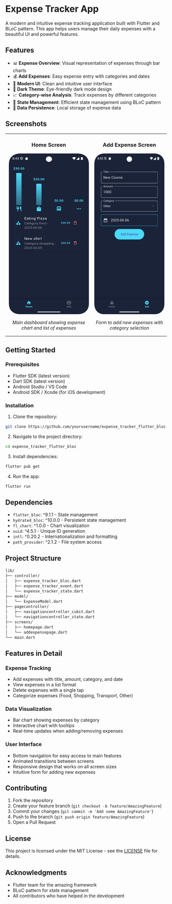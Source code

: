 # Expense Tracker App

A modern and intuitive expense tracking application built with Flutter and BLoC pattern. This app helps users manage their daily expenses with a beautiful UI and powerful features.

## Features

- 📊 **Expense Overview**: Visual representation of expenses through bar charts
- 💰 **Add Expenses**: Easy expense entry with categories and dates
- 📱 **Modern UI**: Clean and intuitive user interface
- 🎨 **Dark Theme**: Eye-friendly dark mode design
- 📈 **Category-wise Analysis**: Track expenses by different categories
- 🔄 **State Management**: Efficient state management using BLoC pattern
- 💾 **Data Persistence**: Local storage of expense data

## Screenshots

<div align="center">
  <table>
    <tr>
      <td align="center">
        <h3>Home Screen</h3>
        <img src="screenshots/home_screen.png" alt="Home Screen" width="250" height="500">
        <p><em>Main dashboard showing expense chart and list of expenses</em></p>
      </td>
      <td align="center">
        <h3>Add Expense Screen</h3>
        <img src="screenshots/add_expense.png" alt="Add Expense" width="250" height="500">
        <p><em>Form to add new expenses with category selection</em></p>
      </td>
    </tr>
  </table>
</div>

## Getting Started

### Prerequisites

- Flutter SDK (latest version)
- Dart SDK (latest version)
- Android Studio / VS Code
- Android SDK / Xcode (for iOS development)

### Installation

1. Clone the repository:
```bash
git clone https://github.com/yourusername/expense_tracker_flutter_bloc.git
```

2. Navigate to the project directory:
```bash
cd expense_tracker_flutter_bloc
```

3. Install dependencies:
```bash
flutter pub get
```

4. Run the app:
```bash
flutter run
```

## Dependencies

- `flutter_bloc`: ^9.1.1 - State management
- `hydrated_bloc`: ^10.0.0 - Persistent state management
- `fl_chart`: ^1.0.0 - Chart visualization
- `uuid`: ^4.5.1 - Unique ID generation
- `intl`: ^0.20.2 - Internationalization and formatting
- `path_provider`: ^2.1.2 - File system access

## Project Structure

```
lib/
├── controller/
│   ├── expense_tracker_bloc.dart
│   ├── expense_tracker_event.dart
│   └── expense_tracker_state.dart
├── model/
│   └── ExpenseModel.dart
├── pagecontroller/
│   ├── navigationcontroller_cubit.dart
│   └── navigationcontroller_state.dart
├── screens/
│   ├── homepage.dart
│   └── addexpensepage.dart
└── main.dart
```

## Features in Detail

### Expense Tracking
- Add expenses with title, amount, category, and date
- View expenses in a list format
- Delete expenses with a single tap
- Categorize expenses (Food, Shopping, Transport, Other)

### Data Visualization
- Bar chart showing expenses by category
- Interactive chart with tooltips
- Real-time updates when adding/removing expenses

### User Interface
- Bottom navigation for easy access to main features
- Animated transitions between screens
- Responsive design that works on all screen sizes
- Intuitive form for adding new expenses

## Contributing

1. Fork the repository
2. Create your feature branch (`git checkout -b feature/AmazingFeature`)
3. Commit your changes (`git commit -m 'Add some AmazingFeature'`)
4. Push to the branch (`git push origin feature/AmazingFeature`)
5. Open a Pull Request

## License

This project is licensed under the MIT License - see the [LICENSE](LICENSE) file for details.

## Acknowledgments

- Flutter team for the amazing framework
- BLoC pattern for state management
- All contributors who have helped in the development
